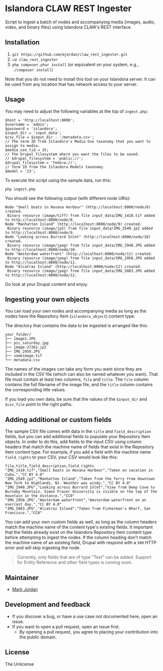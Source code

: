 # Islandora CLAW REST Ingester

Script to ingest a batch of nodes and accompanying media (images, audio, video, and binary files) using Islandora CLAW's REST interface.

## Installation

1. `git https://github.com/mjordan/claw_rest_ingester.git`
1. `cd claw_rest_ingester`
1. `php composer.phar install` (or equivalent on your system, e.g., `./composer install`)

Note that you do not need to install this tool on your Islandora server. It can be used from any location that has network access to your server.

## Usage

You may need to adjust the following variables at the top of `ingest.php`:

```
$host = 'http://localhost:8000';
$username = 'admin';
$password = 'islandora';
$input_dir = 'input_data';
$csv_file = $input_dir . '/metadata.csv';
// The term ID from Islandora's Media Use taxonomy that you want to assign to media.
$media_use_tid = 15;
// The Drupal filesystem where you want the files to be saved.
// $drupal_filesystem = 'public://';
$drupal_filesystem = 'fedora://';
// Term ID from the Islandora Models taxonomy.
$model = '23';
```

To execute the script using the sample data, run this:

`php ingest.php`

You should see the following output (with different node URIs):

```
Node "Small boats in Havana Harbour" (http://localhost:8000/node/8) created.
 Binary resource (image/tiff) from file input_data/IMG_1410.tif added to http://localhost:8000/node/8.
Node "Manhatten Island" (http://localhost:8000/node/9) created.
 Binary resource (image/jp2) from file input_data/IMG_2549.jp2 added to http://localhost:8000/node/9.
Node "Looking across Burrard Inlet" (http://localhost:8000/node/10) created.
 Binary resource (image/jpeg) from file input_data/IMG_2940.JPG added to http://localhost:8000/node/10.
Node "Amsterdam waterfront" (http://localhost:8000/node/11) created.
 Binary resource (image/jpeg) from file input_data/IMG_2958.JPG added to http://localhost:8000/node/11.
Node "Alcatraz Island" (http://localhost:8000/node/12) created.
 Binary resource (image/jpeg) from file input_data/IMG_5083.JPG added to http://localhost:8000/node/12.
```

Go look at your Drupal content and enjoy.

## Ingesting your own objects

You can load your own nodes and accompanying media as long as the nodes have the Repository Item (`islandora_object`) content type.

The directory that contains the data to be ingested is arranged like this:

```
your_folder/
├── image1.JPG
├── pic_saturday.jpg
├── image-27262.jp2
├── IMG_2958.JPG
├── someimage.tif
└── metadata.csv
```

The names of the images can take any form you want since they are included in the CSV file (which can also be named whatever you want). That file must contain at least two columns, `file` and `title`. The `file` column contains the full filename of the image file, and the `title` column contains the corresponding title values.

If you load you own data, be sure that the values of the `$input_dir` and `$csv_file` point to the right paths.

## Adding additional or custom fields

The sample CSV file comes with data in the `title` and `field_description` fields, but you can add additional fields to populate your Repository Item objects. In order to do this, add fields to the input CSV using column headers that match the machine name of fields that exist in the Repository Item content type. For example, if you add a field with the machine name `field_rights` to your CSV, your CSV would look like this:

```
file,title,field_description,field_rights
"IMG_1410.tif","Small boats in Havana Harbour","Taken on vacation in Cuba.","CC BY 4.0"
"IMG_2549.jp2","Manhatten Island","Taken from the ferry from downtown New York to Highlands, NJ. Weather was windy.","CC BY 4.0"
"IMG_2940.JPG","Looking across Burrard Inlet","View from Deep Cove to Burnaby Mountain. Simon Fraser University is visible on the top of the mountain in the distance.","CC0"
"IMG_2958.JPG","Amsterdam waterfront","Amsterdam waterfront on an overcast day.","CC BY 4.0"
"IMG_5083.JPG","Alcatraz Island","Taken from Fisherman's Wharf, San Francisco.","CC0"
```

You can add your own custom fields as well, as long as the column headers match the machine name of the content type's existing fields. It important that the fields already exist on the Islandora Repository Item content type before attempting to ingest the nodes. If the column heading don't match the machine name of an existing field, Drupal with respond with a `500` HTTP error and will skip ingesting the node.

> Currently, only fields that are of type "Text" can be added. Support for Entity Reference and other field types is coming soon.


## Maintainer

* [Mark Jordan](https://github.com/mjordan)

## Development and feedback

* If you discover a bug, or have a use case not documented here, open an issue.
* If you want to open a pull request, open an issue first.
  * By opening a pull request, you agree to placing your contribution into the public domain.

## License

The Unlicense
